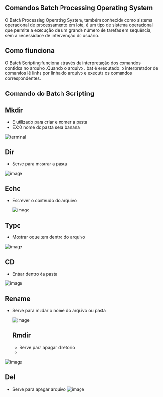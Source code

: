 ## Comandos Batch Processing Operating System

O Batch Processing Operating System, também conhecido como sistema operacional de processamento em lote, é um tipo de sistema operacional que permite a execução de um grande número de tarefas em sequência, sem a necessidade de intervenção do usuário.

## Como fiunciona
O Batch Scripting funciona através da interpretação dos comandos contidos no arquivo .Quando o arquivo . bat é executado, o interpretador de comandos lê linha por linha do arquivo e executa os comandos correspondentes.

## Comando do Batch Scripting

## Mkdir
* E utilizado para criar e nomer a pasta
* EX:O nome do pasta sera banana 
  
![terminal](https://github.com/user-attachments/assets/df7871a2-b164-4927-81ee-2d51fb31a44d)

## Dir
* Serve para mostrar a pasta 

![image](https://github.com/user-attachments/assets/69c78095-dcd0-4f1c-b184-b2a303ed23ac)

## Echo
* Escrever o conteudo do arquivo

  ![image](https://github.com/user-attachments/assets/f0076a18-d862-41c5-b034-b1f6c58c4e74)

## Type
* Mostrar oque tem dentro do arquivo

![image](https://github.com/user-attachments/assets/e063892e-15b8-478f-a437-bd8825921708)

## CD
* Entrar dentro da pasta

 ![image](https://github.com/user-attachments/assets/745723d9-bb8a-4b13-a902-f820bf3fcbf1)

  ## Rename
  * Serve para mudar o nome do arquivo ou pasta

    ![image](https://github.com/user-attachments/assets/cbe70194-8432-49d1-bcf6-218882355100)

    ## Rmdir
    * Serve para apagar diretorio
    * 
![image](https://github.com/user-attachments/assets/1e53c42b-c752-43ea-aa16-fab9b5a95055)


   ## Del
* Serve para apagar arquivo
 ![image](https://github.com/user-attachments/assets/03b055a1-e1d8-49ca-a691-b2a4379f83d2)


   










